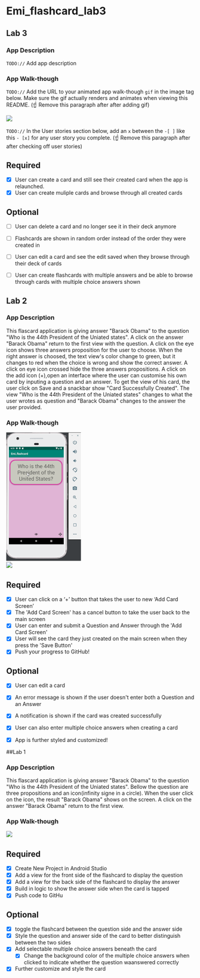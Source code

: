 # Emi_flashcard_lab3

## Lab 3

### App Description
`TODO://` Add app description

### App Walk-though
`TODO://` Add the URL to your animated app walk-though `gif` in the image tag below. Make sure the gif actually renders and animates when viewing this README. (☝️ Remove this paragraph after after adding gif)

<img src="YOUR_GIF_URL_HERE" width=200><br>

`TODO://` In the User stories section below, add an `x` between the `-[ ]` like this `- [x]` for any user story you complete. (☝️ Remove this paragraph after after checking off user stories)

## Required
- [x] User can create a card and still see their created card when the app is relaunched.
- [x] User can create muliple cards and browse through all created cards

## Optional
- [ ] User can delete a card and no longer see it in their deck anymore
- [ ] Flashcards are shown in random order instead of the order they were created in
- [ ] User can edit a card and see the edit saved when they browse through their deck of cards
- [ ] User can create flashcards with multiple answers and be able to browse through cards with multiple choice answers shown


## Lab 2

### App Description
This flascard application is giving answer "Barack Obama" to the question "Who is the 44th President of the Uniated states". A click on the answer "Barack Obama" return to the first view with the question.
A click on the eye icon shows three answers proposition for the user to choose. When the right answer is choosed, the text view's color change to green, but it changes to red when the choice is wrong and show the correct answer.
A click on eye icon crossed hide the three answers propositions.
A click on the add icon (+),open an interface where the user can customise his own card by inputing a question and an answer. To get the view of his card, the user click on Save and a snackbar show "Card Successfully Created".
The view "Who is the 44th President of the Uniated states" changes to what the user wrotes as question and "Barack Obama" changes to the answer the user provided.


### App Walk-though
<img src="Emi_flashcard_Demo_Lab2.gif" width=200><br>
<img src="Lab 2 - Emi_flashcard_Demo.gif" width=200><br>

## Required
- [x] User can click on a ‘+’ button that takes the user to new ‘Add Card Screen’
- [x] The 'Add Card Screen' has a cancel button to take the user back to the main screen
- [x] User can enter and submit a Question and Answer through the 'Add Card Screen'
- [x] User will see the card they just created on the main screen when they press the 'Save Button'
- [x] Push your progress to GitHub!

## Optional
- [x] User can edit a card
- [x] An error message is shown if the user doesn't enter both a Question and an Answer
- [x] A notification is shown if the card was created successfully
- [x] User can also enter multiple choice answers when creating a card
- [x] App is further styled and customized!


##Lab 1

### App Description
This flascard application is giving answer "Barack Obama" to the question "Who is the 44th President of the Uniated states". 
Bellow the question are three propositions and an icon(infinity signe in a circle). When the user click on the icon, the result "Barack Obama" shows on the screen.
A click on the answer "Barack Obama" return to the first view.

### App Walk-though

<img src="Emi_flashcard_Demo.gif" width=200><br>

## Required
- [x] Create New Project in Android Studio
- [x] Add a view for the front side of the flashcard to display the question
- [x] Add a view for the back side of the flashcard to display the answer
- [x] Build in logic to show the answer side when the card is tapped
- [x] Push code to GitHu
## Optional
- [x] toggle the flashcard between the question side and the answer side
- [x] Style the question and answer side of the card to better distinguish between the two sides
- [x] Add selectable multiple choice answers beneath the card
   - [x] Change the background color of the multiple choice answers when clicked to indicate whether the question waanswered correctly
- [x] Further customize and style the card
